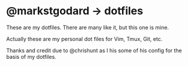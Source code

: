 # @markstgodard -> dotfiles

These are my dotfiles. There are many like it, but this one is mine.

Actually these are my personal dot files for Vim, Tmux, Git, etc.

Thanks and credit due to @chrishunt as I his some of his config for the basis
of my dotfiles.

